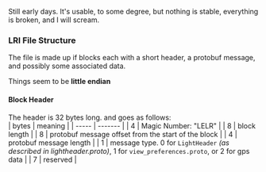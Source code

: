 Still early days. It's usable, to some degree, but nothing is stable, everything is broken, and I will scream.

### LRI File Structure
The file is made up if blocks each with a short header, a protobuf message, and possibly some associated data.

Things seem to be **little endian**

#### Block Header
The header is 32 bytes long. and goes as follows:  
| bytes | meaning |
| ----- | ------- |
| 4     | Magic Number: "LELR" |
| 8     | block length |
| 8     | protobuf message offset from the start of the block |
| 4     | protobuf message length |
| 1     | message type. 0 for `LightHeader` *(as described in lightheader.proto)*, 1 for `view_preferences.proto`, or 2 for gps data  |
| 7     | reserved |
